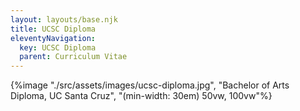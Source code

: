 ```yaml
---
layout: layouts/base.njk
title: UCSC Diploma
eleventyNavigation:
  key: UCSC Diploma
  parent: Curriculum Vitae
---
```


{%image "./src/assets/images/ucsc-diploma.jpg", "Bachelor of Arts Diploma, UC Santa Cruz", "(min-width: 30em) 50vw, 100vw"%}
